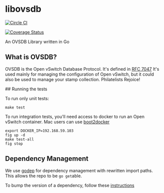 libovsdb
========

[![Circle CI](https://circleci.com/gh/socketplane/libovsdb.png?style=badge&circle-token=17838d6362be941ed8478bf9d10de5307d4b917d)](https://circleci.com/gh/socketplane/libovsdb)

[![Coverage Status](https://coveralls.io/repos/socketplane/libovsdb/badge.png)](https://coveralls.io/r/socketplane/libovsdb)

An OVSDB Library written in Go

## What is OVSDB?

OVSDB is the Open vSwitch Database Protocol.
It's defined in [RFC 7047](http://tools.ietf.org/html/rfc7047)
It's used mainly for managing the configuration of Open vSwitch, but it could also be used to manage your stamp collection. Philatelists Rejoice!

## Running the tests

To run only unit tests:

    make test

To run integration tests, you'll need access to docker to run an Open vSwitch container.
Mac users can use [boot2docker](http://boot2docker.io)

    export DOCKER_IP=192.168.59.103
    fig up -d
    make test-all
    fig stop

## Dependency Management

We use [godep](https://github.com/tools/godep) for dependency management with rewritten import paths.
This allows the repo to be `go get`able.

To bump the version of a dependency, follow these [instructions](https://github.com/tools/godep#update-a-dependency)
